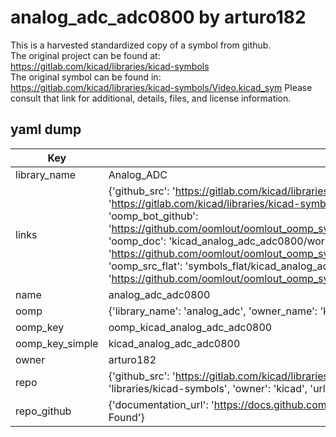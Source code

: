 # analog_adc_adc0800 by arturo182  
This is a harvested standardized copy of a symbol from github.  
The original project can be found at:  
https://gitlab.com/kicad/libraries/kicad-symbols  
The original symbol can be found in:
https://gitlab.com/kicad/libraries/kicad-symbols/Video.kicad_sym
Please consult that link for additional, details, files, and license information.  
## yaml dump  
| Key | Value |  
| --- | --- |  
| library_name | Analog_ADC |  
| links | {'github_src': 'https://gitlab.com/kicad/libraries/kicad-symbols/Video.kicad_sym', 'github_src_repo': 'https://gitlab.com/kicad/libraries/kicad-symbols', 'oomp_bot': 'kicad_analog_adc_adc0800/working', 'oomp_bot_github': 'https://github.com/oomlout/oomlout_oomp_symbol_bot/tree/main/kicad_analog_adc_adc0800/working', 'oomp_doc': 'kicad_analog_adc_adc0800/working', 'oomp_doc_github': 'https://github.com/oomlout/oomlout_oomp_symbol_doc/tree/main/kicad_analog_adc_adc0800/working', 'oomp_src_flat': 'symbols_flat/kicad_analog_adc_adc0800/working', 'oomp_src_flat_github': 'https://github.com/oomlout/oomlout_oomp_symbol_src/tree/main/kicad_analog_adc_adc0800/working'} |  
| name | analog_adc_adc0800 |  
| oomp | {'library_name': 'analog_adc', 'owner_name': 'kicad', 'symbol_name': 'analog_adc_adc0800'} |  
| oomp_key | oomp_kicad_analog_adc_adc0800 |  
| oomp_key_simple | kicad_analog_adc_adc0800 |  
| owner | arturo182 |  
| repo | {'github_src': 'https://gitlab.com/kicad/libraries/kicad-symbols/Video.kicad_sym', 'name': 'libraries/kicad-symbols', 'owner': 'kicad', 'url': 'https://gitlab.com/kicad/libraries/kicad-symbols'} |  
| repo_github | {'documentation_url': 'https://docs.github.com/rest/repos/repos#get-a-repository', 'message': 'Not Found'} |  


